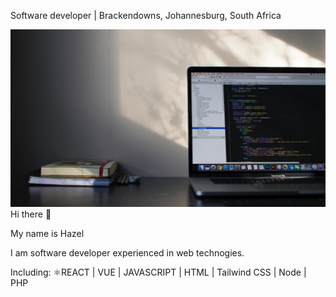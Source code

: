 Software developer | Brackendowns, Johannesburg, South Africa

<img width="600" src="https://github.com/Hayzie/Hayzie/blob/main/emile-perron-xrVDYZRGdw4-unsplash.jpg">
Hi there 👋

My name is Hazel

I am software developer experienced in web technogies.

Including: ⚛REACT | VUE | JAVASCRIPT | HTML | Tailwind CSS | Node | PHP






